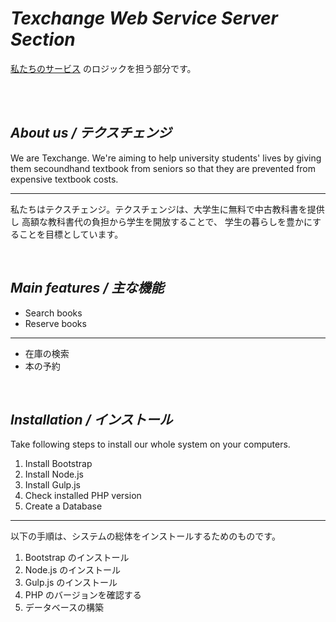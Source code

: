 # _Texchange Web Service Server Section_
<a href="http://texchg.com" target="_blank">私たちのサービス</a>
のロジックを担う部分です。

<br />
<br />

## _About us / テクスチェンジ_
We are Texchange. We're aiming to help university students' lives 
by giving them secoundhand textbook from seniors so that 
they are prevented from expensive textbook costs.

***

私たちはテクスチェンジ。テクスチェンジは、大学生に無料で中古教科書を提供し
高額な教科書代の負担から学生を開放することで、
学生の暮らしを豊かにすることを目標としています。

<br />

## _Main features / 主な機能_
* Search books
* Reserve books

***

* 在庫の検索
* 本の予約

<br />

## _Installation / インストール_
Take following steps to install our whole system on your computers.

1. Install Bootstrap
2. Install Node.js
3. Install Gulp.js
4. Check installed PHP version
5. Create a Database

***

以下の手順は、システムの総体をインストールするためのものです。

1. Bootstrap のインストール
2. Node.js のインストール
3. Gulp.js のインストール
4. PHP のバージョンを確認する
5. データベースの構築
